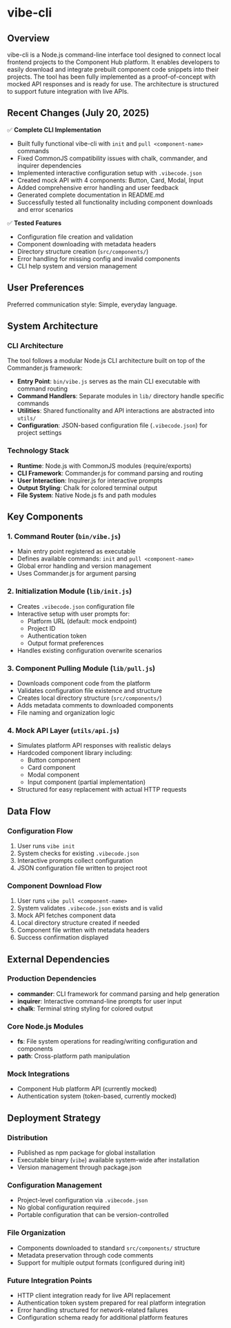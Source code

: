 # vibe-cli

## Overview

vibe-cli is a Node.js command-line interface tool designed to connect local frontend projects to the Component Hub platform. It enables developers to easily download and integrate prebuilt component code snippets into their projects. The tool has been fully implemented as a proof-of-concept with mocked API responses and is ready for use. The architecture is structured to support future integration with live APIs.

## Recent Changes (July 20, 2025)

✅ **Complete CLI Implementation**
- Built fully functional vibe-cli with `init` and `pull <component-name>` commands
- Fixed CommonJS compatibility issues with chalk, commander, and inquirer dependencies
- Implemented interactive configuration setup with `.vibecode.json`
- Created mock API with 4 components: Button, Card, Modal, Input
- Added comprehensive error handling and user feedback
- Generated complete documentation in README.md
- Successfully tested all functionality including component downloads and error scenarios

✅ **Tested Features**
- Configuration file creation and validation
- Component downloading with metadata headers
- Directory structure creation (`src/components/`)
- Error handling for missing config and invalid components
- CLI help system and version management

## User Preferences

Preferred communication style: Simple, everyday language.

## System Architecture

### CLI Architecture
The tool follows a modular Node.js CLI architecture built on top of the Commander.js framework:

- **Entry Point**: `bin/vibe.js` serves as the main CLI executable with command routing
- **Command Handlers**: Separate modules in `lib/` directory handle specific commands
- **Utilities**: Shared functionality and API interactions are abstracted into `utils/`
- **Configuration**: JSON-based configuration file (`.vibecode.json`) for project settings

### Technology Stack
- **Runtime**: Node.js with CommonJS modules (require/exports)
- **CLI Framework**: Commander.js for command parsing and routing
- **User Interaction**: Inquirer.js for interactive prompts
- **Output Styling**: Chalk for colored terminal output
- **File System**: Native Node.js fs and path modules

## Key Components

### 1. Command Router (`bin/vibe.js`)
- Main entry point registered as executable
- Defines available commands: `init` and `pull <component-name>`
- Global error handling and version management
- Uses Commander.js for argument parsing

### 2. Initialization Module (`lib/init.js`)
- Creates `.vibecode.json` configuration file
- Interactive setup with user prompts for:
  - Platform URL (default: mock endpoint)
  - Project ID
  - Authentication token
  - Output format preferences
- Handles existing configuration overwrite scenarios

### 3. Component Pulling Module (`lib/pull.js`)
- Downloads component code from the platform
- Validates configuration file existence and structure
- Creates local directory structure (`src/components/`)
- Adds metadata comments to downloaded components
- File naming and organization logic

### 4. Mock API Layer (`utils/api.js`)
- Simulates platform API responses with realistic delays
- Hardcoded component library including:
  - Button component
  - Card component
  - Modal component
  - Input component (partial implementation)
- Structured for easy replacement with actual HTTP requests

## Data Flow

### Configuration Flow
1. User runs `vibe init`
2. System checks for existing `.vibecode.json`
3. Interactive prompts collect configuration
4. JSON configuration file written to project root

### Component Download Flow
1. User runs `vibe pull <component-name>`
2. System validates `.vibecode.json` exists and is valid
3. Mock API fetches component data
4. Local directory structure created if needed
5. Component file written with metadata headers
6. Success confirmation displayed

## External Dependencies

### Production Dependencies
- **commander**: CLI framework for command parsing and help generation
- **inquirer**: Interactive command-line prompts for user input
- **chalk**: Terminal string styling for colored output

### Core Node.js Modules
- **fs**: File system operations for reading/writing configuration and components
- **path**: Cross-platform path manipulation

### Mock Integrations
- Component Hub platform API (currently mocked)
- Authentication system (token-based, currently mocked)

## Deployment Strategy

### Distribution
- Published as npm package for global installation
- Executable binary (`vibe`) available system-wide after installation
- Version management through package.json

### Configuration Management
- Project-level configuration via `.vibecode.json`
- No global configuration required
- Portable configuration that can be version-controlled

### File Organization
- Components downloaded to standard `src/components/` structure
- Metadata preservation through code comments
- Support for multiple output formats (configured during init)

### Future Integration Points
- HTTP client integration ready for live API replacement
- Authentication token system prepared for real platform integration
- Error handling structured for network-related failures
- Configuration schema ready for additional platform features